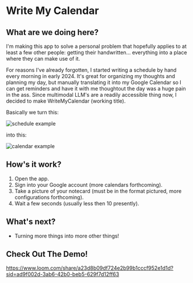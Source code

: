 # Write My Calendar

## What are we doing here?

I'm making this app to solve a personal problem that hopefully applies to at least a few other people: getting their handwritten... everything into a place where they can make use of it.

For reasons I've already forgotten, I started writing a schedule by hand every morning in early 2024. It's great for organizing my thoughts and planning my day, but manually translating it into my Google Calendar so I can get reminders and have it with me thoughtout the day was a huge pain in the ass. Since multimodal LLM's are a readily accessible thing now, I decided to make WriteMyCalendar (working title).

Basically we turn this:

![schedule example](https://www.nickbattjes.com/images/IMG_3335.JPG)

into this:

![calendar example](https://www.nickbattjes.com/images/calendar.png)

## How's it work?

1. Open the app.
2. Sign into your Google account (more calendars forthcoming).
3. Take a picture of your notecard (must be in the format pictured, more configurations forthcoming).
4. Wait a few seconds (usually less then 10 presently).

## What's next?

- Turning more things into more other things!

## Check Out The Demo!

https://www.loom.com/share/a23d8b09df724e2b99b1cccf952e1d1d?sid=ad9f002d-3ab6-42b0-beb5-629f7d12ff63
